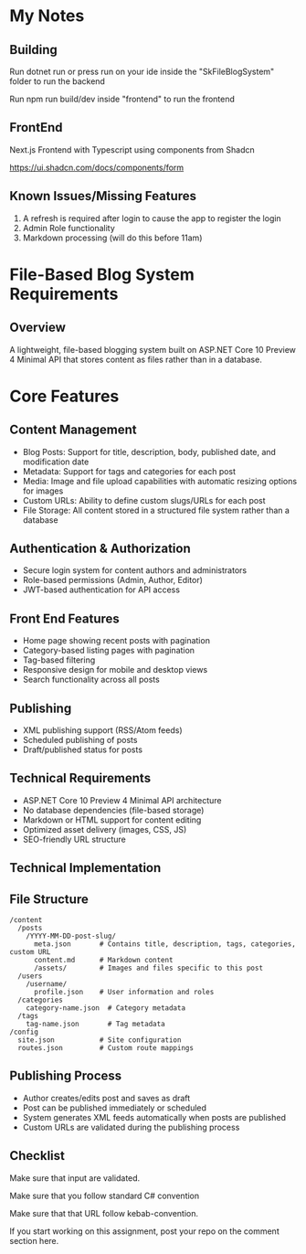 # My Notes

## Building

Run dotnet run or press run on your ide inside the "SkFileBlogSystem" folder to run the backend

Run npm run build/dev inside "frontend" to run the frontend

## FrontEnd
Next.js Frontend with Typescript using components from Shadcn

https://ui.shadcn.com/docs/components/form

## Known Issues/Missing Features

1. A refresh is required after login to cause the app to register the login
2. Admin Role functionality
3. Markdown processing (will do this before 11am)


##



# File-Based Blog System Requirements

## Overview

A lightweight, file-based blogging system built on ASP.NET Core 10 Preview 4 Minimal API that stores content as files rather than in a database.

# Core Features

## Content Management

- Blog Posts: Support for title, description, body, published date, and modification date
- Metadata: Support for tags and categories for each post
- Media: Image and file upload capabilities with automatic resizing options for images
- Custom URLs: Ability to define custom slugs/URLs for each post
- File Storage: All content stored in a structured file system rather than a database
## Authentication & Authorization

- Secure login system for content authors and administrators
- Role-based permissions (Admin, Author, Editor)
- JWT-based authentication for API access
## Front End Features

- Home page showing recent posts with pagination
- Category-based listing pages with pagination
- Tag-based filtering
- Responsive design for mobile and desktop views
- Search functionality across all posts
## Publishing

- XML publishing support (RSS/Atom feeds)
- Scheduled publishing of posts
- Draft/published status for posts
## Technical Requirements

- ASP.NET Core 10 Preview 4 Minimal API architecture
- No database dependencies (file-based storage)
- Markdown or HTML support for content editing
- Optimized asset delivery (images, CSS, JS)
- SEO-friendly URL structure
## Technical Implementation

## File Structure
```
/content
  /posts
    /YYYY-MM-DD-post-slug/
      meta.json       # Contains title, description, tags, categories, custom URL
      content.md      # Markdown content
      /assets/        # Images and files specific to this post
  /users
    /username/
      profile.json    # User information and roles
  /categories
    category-name.json  # Category metadata
  /tags
    tag-name.json       # Tag metadata
/config
  site.json           # Site configuration
  routes.json         # Custom route mappings
```
## Publishing Process

- Author creates/edits post and saves as draft
- Post can be published immediately or scheduled
- System generates XML feeds automatically when posts are published
- Custom URLs are validated during the publishing process

## Checklist


Make sure that input are validated.

Make sure that you follow standard C# convention

Make sure that that URL follow kebab-convention.

If you start working on this assignment, post your repo on the comment section here.
